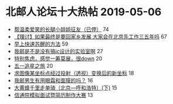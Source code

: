 # 北邮人论坛十大热帖 2019-05-06

- [帮温柔爱笑的长腿小姐姐征友（已停）](https://bbs.byr.cn/article/Friends/1922915) 74
- [【理讨】如果最终是要回家乡发展 大家会在北京先工作三五年吗](https://bbs.byr.cn/article/Job/2030444) 67
- [早上快速苏醒的方法](https://bbs.byr.cn/article/Talking/6118481) 59
- [我邮是不是没有搞ic设计的实验室啊](https://bbs.byr.cn/article/AimGraduate/1165579) 27
- [特别焦虑，感觉一筹莫展，很down](https://bbs.byr.cn/article/Feeling/3110025) 20
- [五一追星之旅](https://bbs.byr.cn/article/Photo/266942) 20
- [求图像某坐标点经过投射（透视）变换后的新坐标](https://bbs.byr.cn/article/Python/23833) 18
- [我邮男生有用眼霜和面膜的吗？](https://bbs.byr.cn/article/Beauty/327103) 16
- [大黄蜂千里走单骑（北京—呼和浩特）(下)](https://bbs.byr.cn/article/Travel/141870) 15
- [信通院模拟面试暨简历制作大赛](https://bbs.byr.cn/article/WorkLife/1122129) 13


